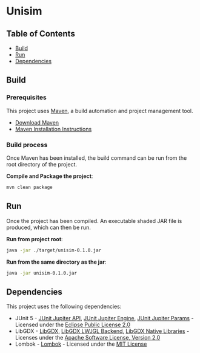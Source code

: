 # Unisim

## Table of Contents

- [Build](#build)
- [Run](#run)
- [Dependencies](#dependencies)

## Build

### Prerequisites

This project uses [Maven](https://maven.apache.org), a build automation and project management tool.

- [Download Maven](https://maven.apache.org/download.html)
- [Maven Installation Instructions](https://maven.apache.org/install.html)

### Build process

Once Maven has been installed, the build command can be run from the root directory of the project.

**Compile and Package the project**:

```sh
mvn clean package
```

## Run

Once the project has been compiled. An executable shaded JAR file is produced, which can then be run.

**Run from project root**:

```sh
java -jar ./target/unisim-0.1.0.jar
```

**Run from the same directory as the jar**:

```sh
java -jar unisim-0.1.0.jar
```

## Dependencies

This project uses the following dependencies:

- JUnit 5 - [JUnit Jupiter API](https://mvnrepository.com/artifact/org.junit.jupiter/junit-jupiter-api), [JUnit Jupiter Engine](https://mvnrepository.com/artifact/org.junit.jupiter/junit-jupiter-engine), [JUnit Jupiter Params](https://mvnrepository.com/artifact/org.junit.jupiter/junit-jupiter-params) - Licensed under the [Eclipse Public License 2.0](https://www.eclipse.org/legal/epl-v20.html)
- LibGDX - [LibGDX](https://mvnrepository.com/artifact/com.badlogicgames.gdx/gdx), [LibGDX LWJGL Backend](https://mvnrepository.com/artifact/com.badlogicgames.gdx/gdx-backend-lwjgl), [LibGDX Native Libraries](https://mvnrepository.com/artifact/com.badlogicgames.gdx/gdx-platform) - Licenses under the [Apache Software License, Version 2.0](http://www.apache.org/licenses/LICENSE-2.0.txt)
- Lombok - [Lombok](https://mvnrepository.com/artifact/org.projectlombok/lombok) - Licensed under the [MIT License](https://projectlombok.org/LICENSE)
